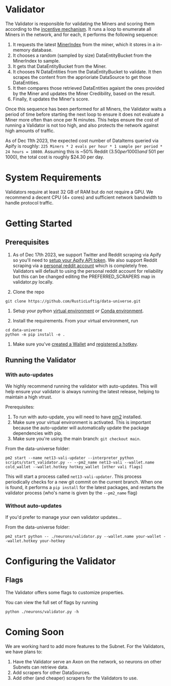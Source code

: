 # Validator

The Validator is responsible for validating the Miners and scoring them according to the [incentive mechanism](../README.md#incentive-mechanism). It runs a loop to enumerate all Miners in the network, and for each, it performs the following sequence:
1. It requests the latest [MinerIndex](../README.md#terminology) from the miner, which it stores in a in-memory database.
2. It chooses a random (sampled by size) DataEntityBucket from the MinerIndex to sample.
3. It gets that DataEntityBucket from the Miner.
4. It chooses N DataEntities from the DataEntityBucket to validate. It then scrapes the content from the apprioriate DataSource to get those DataEntities.
5. It then compares those retrieved DataEntities agaisnt the ones provided by the Miner and updates the Miner Credibility, based on the result.
6. Finally, it updates the Miner's score.

Once this sequence has been performed for all Miners, the Validator waits a period of time before starting the next loop to ensure it does not evaluate a Miner more often than once per N minutes. This helps ensure the cost of running a Validator is not too high, and also protects the network against high amounts of traffic.

As of Dec 11th 2023, the expected cost number of DataItems queried via Apify is roughly: `225 Miners * 2 evals per hour * 1 sample per period * 24 hours = 10800`. Assuming this is ~50% Reddit ($3.50 per 1000) and ~50% per X ($1 per 1000), the total cost is roughly $24.30 per day.

# System Requirements

Validators require at least 32 GB of RAM but do not require a GPU. We recommend a decent CPU (4+ cores) and sufficient network bandwidth to handle protocol traffic.

# Getting Started

## Prerequisites
1. As of Dec 17th 2023, we support Twitter and Reddit scraping via Apify so you'll need to [setup your Apify API token](apify.md). We also support Reddit scraping via a [personal reddit account](reddit.md) which is completely free. Validators will default to using the personal reddit account for reliability but this can be changed editing the PREFERRED_SCRAPERS map in validator.py locally.

1. Clone the repo

```shell
git clone https://github.com/RusticLuftig/data-universe.git
```

1. Setup your python [virtual environment](https://docs.python.org/3/library/venv.html) or [Conda environment](https://conda.io/projects/conda/en/latest/user-guide/tasks/manage-environments.html#creating-an-environment-with-commands).

1. Install the requirements. From your virtual environment, run
```shell
cd data-universe
python -m pip install -e .
```

1. Make sure you've [created a Wallet](https://docs.bittensor.com/getting-started/wallets) and [registered a hotkey](https://docs.bittensor.com/subnets/register-and-participate).

## Running the Validator

### With auto-updates

We highly recommend running the validator with auto-updates. This will help ensure your validator is always running the latest release, helping to maintain a high vtrust.

Prerequisites:
1. To run with auto-update, you will need to have [pm2](https://pm2.keymetrics.io/) installed.
2. Make sure your virtual environment is activated. This is important because the auto-updater will automatically update the package dependencies with pip.
3. Make sure you're using the main branch: `git checkout main`.

From the data-universe folder:
```shell
pm2 start --name net13-vali-updater --interpreter python scripts/start_validator.py -- --pm2_name net13-vali --wallet.name cold_wallet --wallet.hotkey hotkey_wallet [other vali flags]
```

This will start a process called `net13-vali-updater`. This process periodically checks for a new git commit on the current branch. When one is found, it performs a `pip install` for the latest packages, and restarts the validator process (who's name is given by the `--pm2_name` flag)


### Without auto-updates

If you'd prefer to manage your own validator updates...

From the data-universe folder:
```shell
pm2 start python -- ./neurons/validator.py --wallet.name your-wallet --wallet.hotkey your-hotkey
```

# Configuring the Validator

## Flags

The Validator offers some flags to customize properties.

You can view the full set of flags by running
```shell
python ./neurons/validator.py -h
```

# Coming Soon

We are working hard to add more features to the Subnet. For the Validators, we have plans to:

1. Have the Validator serve an Axon on the network, so neurons on other Subnets can retrieve data.
2. Add scrapers for other DataSources.
3. Add other (and cheaper) scrapers for the Validators to use.
